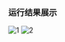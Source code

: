 ﻿

### 运行结果展示

![1](https://user-images.githubusercontent.com/22370913/29558317-4ef3d9ec-875e-11e7-8f89-68049d30aded.PNG)
![2](https://user-images.githubusercontent.com/22370913/29558318-4f0950ec-875e-11e7-9946-be9079186280.PNG)
  


  



  

